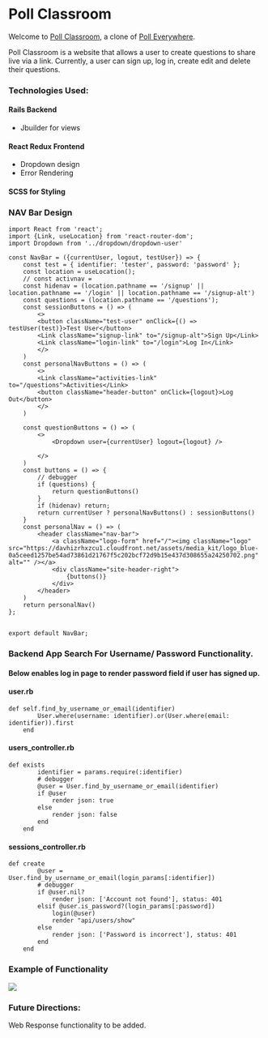 # Poll Classroom

Welcome to [Poll Classroom](https://poll-aa.herokuapp.com/), a clone of [Poll Everywhere](https://www.polleverywhere.com/).

Poll Classroom is a website that allows a user to create questions to share live via a link. Currently, a user can sign up, log in, create edit and delete their questions. 
### Technologies Used:



#### Rails Backend
- Jbuilder for views


#### React Redux Frontend

- Dropdown design
- Error Rendering


#### SCSS for Styling



### NAV Bar Design

```
import React from 'react';
import {Link, useLocation} from 'react-router-dom';
import Dropdown from '../dropdown/dropdown-user'

const NavBar = ({currentUser, logout, testUser}) => {
    const test = { identifier: 'tester', password: 'password' };
    const location = useLocation();
    // const activnav = 
    const hidenav = (location.pathname == '/signup' || location.pathname == '/login' || location.pathname == '/signup-alt') 
    const questions = (location.pathname == '/questions');
    const sessionButtons = () => (
        <>
        <button className="test-user" onClick={() => testUser(test)}>Test User</button>
        <Link className="signup-link" to="/signup-alt">Sign Up</Link>
        <Link className="login-link" to="/login">Log In</Link>
        </>
    )
    const personalNavButtons = () => (
        <>
        <Link className="activities-link" to="/questions">Activities</Link>
        <button className="header-button" onClick={logout}>Log Out</button>
        </>
    )

    const questionButtons = () => (
        <>
            <Dropdown user={currentUser} logout={logout} />
        
        </>
    )
    const buttons = () => {
        // debugger
        if (questions) {
            return questionButtons()
        }
        if (hidenav) return;
        return currentUser ? personalNavButtons() : sessionButtons()
    }
    const personalNav = () => (
        <header className="nav-bar">
            <a className="logo-form" href="/"><img className="logo" src="https://davhizrhxzcu1.cloudfront.net/assets/media_kit/logo_blue-0a5ceed1257be54ad73861d21767f5c202bcf72d9b15e437d308655a24250702.png" alt="" /></a>
            <div className="site-header-right">
                {buttons()}
            </div>
        </header>
    )
    return personalNav()
};


export default NavBar;
```

### Backend App Search For Username/ Password Functionality.
#### Below enables log in page to render password field if user has signed up.
#### user.rb
```
def self.find_by_username_or_email(identifier)   
        User.where(username: identifier).or(User.where(email: identifier)).first
    end
```
#### users_controller.rb
```
def exists
        identifier = params.require(:identifier) 
        # debugger
        @user = User.find_by_username_or_email(identifier)
        if @user
            render json: true
        else
            render json: false
        end
    end
```
#### sessions_controller.rb
```
def create
        @user = User.find_by_username_or_email(login_params[:identifier])
        # debugger
        if @user.nil?
            render json: ['Account not found'], status: 401
        elsif @user.is_password?(login_params[:password])
            login(@user)    
            render "api/users/show"
        else
            render json: ['Password is incorrect'], status: 401
        end
    end
```
### Example of Functionality
![](login-gif.gif)


### Future Directions:
Web Response functionality to be added.
